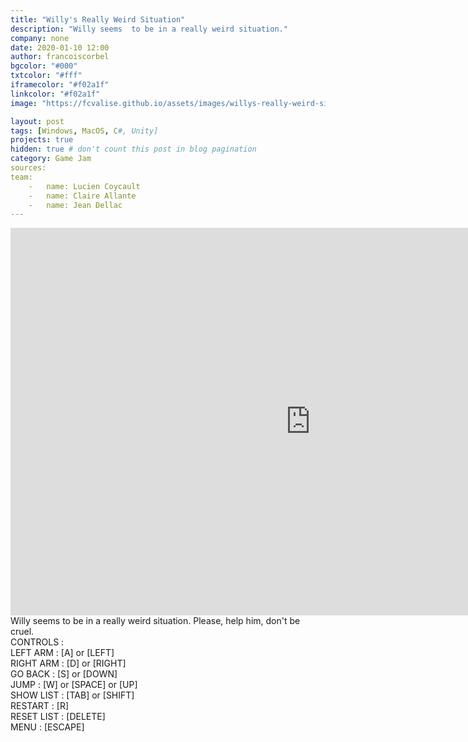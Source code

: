 ```yaml
---
title: "Willy's Really Weird Situation"
description: "Willy seems  to be in a really weird situation."
company: none
date: 2020-01-10 12:00
author: francoiscorbel
bgcolor: "#000"
txtcolor: "#fff"
iframecolor: "#f02a1f"
linkcolor: "#f02a1f"
image: "https://fcvalise.github.io/assets/images/willys-really-weird-situation/project.gif"

layout: post
tags: [Windows, MacOS, C#, Unity]
projects: true
hidden: true # don't count this post in blog pagination
category: Game Jam
sources: 
team:
    -   name: Lucien Coycault
    -   name: Claire Allante
    -   name: Jean Dellac
---
```


<div class="general-margin full-width">
    <div style="">
        <iframe class="unity" style="width:960px;" src="https://itch.io/embed-upload/1725995?color=000000" width="960" height="620" scrolling="no" frameborder="0"></iframe>
    </div>
</div>

<div class="text general-margin">
Willy seems  to be in a really weird situation. Please, help him, don't be cruel.<br>
</div>

<div class="text general-margin">
CONTROLS :<br>
LEFT ARM : [A] or [LEFT]<br>
RIGHT ARM : [D] or [RIGHT]<br>
GO BACK : [S] or [DOWN]<br>
JUMP : [W] or [SPACE] or [UP]<br>
SHOW LIST : [TAB] or [SHIFT]<br>
RESTART : [R]<br>
RESET LIST : [DELETE]<br>
MENU : [ESCAPE]<br>
</div>
